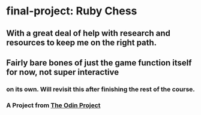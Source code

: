 # final-project: Ruby Chess
## With a great deal of help with research and resources to keep me on the right path.
## Fairly bare bones of just the game function itself for now, not super interactive
### on its own. Will revisit this after finishing the rest of the course.
### A Project from [The Odin Project](http://www.theodinproject.com/ruby-programming/ruby-final-project)
